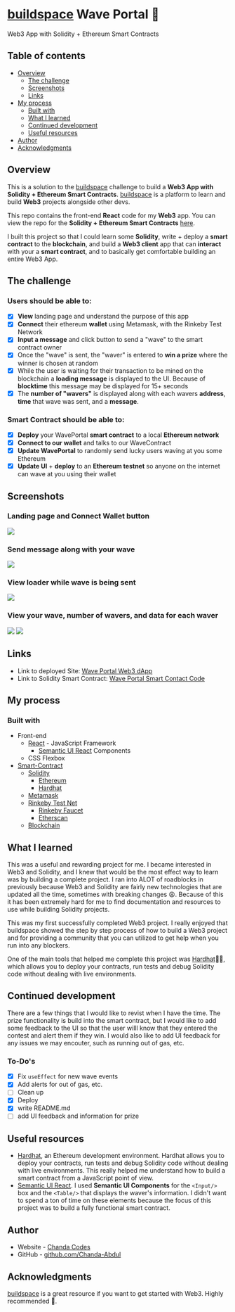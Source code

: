 # [buildspace](https://buildspace.so/) Wave Portal 👋 
Web3 App with Solidity + Ethereum Smart Contracts

## Table of contents

- [Overview](#overview)
  - [The challenge](#the-challenge)
  - [Screenshots](#screenshots)
  - [Links](#links)
- [My process](#my-process)
  - [Built with](#built-with)
  - [What I learned](#what-i-learned)
  - [Continued development](#continued-development)
  - [Useful resources](#useful-resources)
- [Author](#author)
- [Acknowledgments](#acknowledgments)

## Overview

This is a solution to the [buildspace](https://buildspace.so/) challenge to build a <b>Web3 App with Solidity + Ethereum Smart Contracts</b>. [buildspace](https://buildspace.so/) is a platform to learn and build <b>Web3</b> projects alongside other devs.

This repo contains the front-end <b>React</b> code for my <b>Web3</b> app.  You can view the repo for the <b>Solidity + Ethereum Smart Contracts</b> [here](https://github.com/Chanda-Abdul/waveportal-smart-contract).

I built this project so that I could learn some <b>Solidity</b>, write + deploy a <b>smart contract</b> to the <b>blockchain</b>, and build a <b>Web3 client</b> app that can <b>interact</b> with your a <b>smart contract</b>, and to basically get comfortable building an entire Web3 App. 

## The challenge

### Users should be able to:

- [x] <b>View</b> landing page and understand the purpose of this app
- [x] <b>Connect</b> their ethereum <b>wallet</b> using Metamask, with the Rinkeby Test Network
- [x] <b>Input a message</b> and click button to send a "wave" to the smart contract owner
- [x] Once the "wave" is sent, the "waver" is entered to <b>win a prize</b> where the winner is chosen at random
- [x] While the user is waiting for their transaction to be mined on the blockchain a <b>loading message</b> is displayed to the UI. Because of <b>blocktime</b> this message may be displayed for 15+ seconds
- [x] The <b>number of "wavers"</b> is displayed along with each wavers <b>address</b>, <b>time</b> that wave was sent, and a <b>message</b>.

### Smart Contract should be able to:

- [x] <b>Deploy</b> your WavePortal <b>smart contract</b> to a local <b>Ethereum network</b>
- [x] <b>Connect to our wallet</b> and talks to our WaveContract
- [x] <b>Update WavePortal</b> to randomly send lucky users waving at you some Ethereum
- [x] <b>Update UI</b> + <b>deploy</b> to an <b>Ethereum testnet</b> so anyone on the internet can wave at you using their wallet

## Screenshots

### Landing page and Connect Wallet button
![](./screens/landing.png)
### Send message along with your wave
![](./screens/sendwave.png)
### View loader while wave is being sent
![](./screens/mining.png)
### View your wave, number of wavers, and data for each waver
![](./screens/wavesent.png)
![](./screens/allwaves.png)

## Links

- Link to deployed Site: [Wave Portal Web3 dApp](https://gifted-aryabhata-929956.netlify.app/)
- Link to Solidity Smart Contract: [Wave Portal Smart Contact Code](https://github.com/Chanda-Abdul/waveportal-smart-contract)

## My process

### Built with

- Front-end
    - [React](https://reactjs.org/) - JavaScript Framework
        - [Semantic UI React](https://react.semantic-ui.com/) Components
    - CSS Flexbox
- [Smart-Contract](https://github.com/Chanda-Abdul/waveportal-smart-contract)
    - [Solidity](https://docs.soliditylang.org/en/v0.8.12/)
        - [Ethereum](https://ethereum.org/en/)
        - [Hardhat](https://hardhat.org/)
    - [Metamask](https://metamask.io/)
    - [Rinkeby Test Net](https://www.rinkeby.io/)
        - [Rinkeby Faucet](https://www.rinkebyfaucet.com/)
        - [Etherscan](https://rinkeby.etherscan.io/)
    - [Blockchain](https://en.wikipedia.org/wiki/Blockchain)

## What I learned

This was a useful and rewarding project for me.  I became interested in Web3 and Solidity, and I knew that would be the most effect way to learn was by building a complete project.  I ran into ALOT of roadblocks in previously because Web3 and Solidity are fairly new technologies that are updated all the time, sometimes with breaking changes 😩. Because of this it has been extremely hard for me to find documentation and resources to use while building Solidity projects. 

This was my first successfully completed Web3 project. I really enjoyed that buildspace showed the step by step process of how to build a Web3 project and for providing a community that you can utilized to get help when you run into any blockers. 

One of the main tools that helped me complete this project was [Hardhat](https://hardhat.org/)🙌🏽, which allows you to deploy your contracts, run tests and debug Solidity code without dealing with live environments. 

<!-- Use this section to recap over some of your major learnings while working through this project. Writing these out and providing code samples of areas you want to highlight is a great way to reinforce your own knowledge.

To see how you can add code snippets, see below:

```html
<h1>Some HTML code I'm proud of</h1>
```
```css
.proud-of-this-css {
  color: papayawhip;
}
```
```js
const proudOfThisFunc = () => {
  console.log('🎉')
}
``` -->



## Continued development

There are a few things that I would like to revist when I have the time.  The prize functionality is build into the smart contract, but I would like to add some feedback to the UI so that the user willl know that they entered the contest and alert them if they win.  I would also like to add UI feedback for any issues we may encouter, such as running out of gas, etc.


### To-Do's

- [x] Fix `useEffect` for new wave events
- [x] Add alerts for out of gas, etc.
- [ ] Clean up
- [x] Deploy
- [x] write README.md
- [ ] add UI feedback and information for prize

## Useful resources

-  [Hardhat](https://hardhat.org/), an Ethereum development environment. Hardhat allows you to deploy your contracts, run tests and debug Solidity code without dealing with live environments. This really helped me understand how to build a smart contract from a JavaScript point of view.
- [Semantic UI React](https://react.semantic-ui.com/).  I used <b>Semantic UI Components</b> for the `<Input/>` box and the `<Table/>` that displays the waver's information.  I didn't want to spend a ton of time on these elements because the focus of this project was to build a fully functional smart contract. 

## Author

- Website - [Chanda Codes](https://chandacodes.com/)
- GitHub - [github.com/Chanda-Abdul](https://github.com/Chanda-Abdul)

## Acknowledgments

[buildspace](https://buildspace.so/) is a great resource if you want to get started with Web3. Highly recommended 💯.